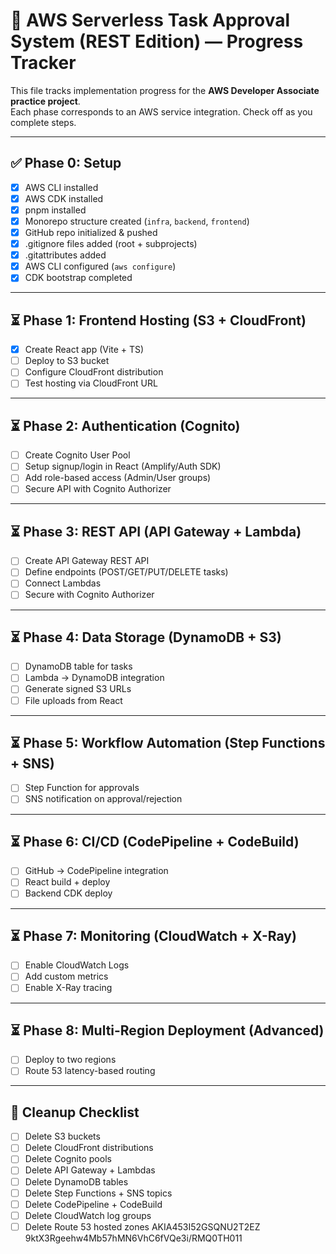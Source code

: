 # 🚀 AWS Serverless Task Approval System (REST Edition) — Progress Tracker

This file tracks implementation progress for the **AWS Developer Associate practice project**.  
Each phase corresponds to an AWS service integration. Check off as you complete steps.

---

## ✅ Phase 0: Setup
- [x] AWS CLI installed
- [x] AWS CDK installed
- [x] pnpm installed
- [x] Monorepo structure created (`infra`, `backend`, `frontend`)
- [x] GitHub repo initialized & pushed
- [x] .gitignore files added (root + subprojects)
- [x] .gitattributes added
- [x] AWS CLI configured (`aws configure`)
- [x] CDK bootstrap completed

---

## ⏳ Phase 1: Frontend Hosting (S3 + CloudFront)
- [x] Create React app (Vite + TS)
- [ ] Deploy to S3 bucket
- [ ] Configure CloudFront distribution
- [ ] Test hosting via CloudFront URL

---

## ⏳ Phase 2: Authentication (Cognito)
- [ ] Create Cognito User Pool
- [ ] Setup signup/login in React (Amplify/Auth SDK)
- [ ] Add role-based access (Admin/User groups)
- [ ] Secure API with Cognito Authorizer

---

## ⏳ Phase 3: REST API (API Gateway + Lambda)
- [ ] Create API Gateway REST API
- [ ] Define endpoints (POST/GET/PUT/DELETE tasks)
- [ ] Connect Lambdas
- [ ] Secure with Cognito Authorizer

---

## ⏳ Phase 4: Data Storage (DynamoDB + S3)
- [ ] DynamoDB table for tasks
- [ ] Lambda → DynamoDB integration
- [ ] Generate signed S3 URLs
- [ ] File uploads from React

---

## ⏳ Phase 5: Workflow Automation (Step Functions + SNS)
- [ ] Step Function for approvals
- [ ] SNS notification on approval/rejection

---

## ⏳ Phase 6: CI/CD (CodePipeline + CodeBuild)
- [ ] GitHub → CodePipeline integration
- [ ] React build + deploy
- [ ] Backend CDK deploy

---

## ⏳ Phase 7: Monitoring (CloudWatch + X-Ray)
- [ ] Enable CloudWatch Logs
- [ ] Add custom metrics
- [ ] Enable X-Ray tracing

---

## ⏳ Phase 8: Multi-Region Deployment (Advanced)
- [ ] Deploy to two regions
- [ ] Route 53 latency-based routing

---

## 🧹 Cleanup Checklist
- [ ] Delete S3 buckets
- [ ] Delete CloudFront distributions
- [ ] Delete Cognito pools
- [ ] Delete API Gateway + Lambdas
- [ ] Delete DynamoDB tables
- [ ] Delete Step Functions + SNS topics
- [ ] Delete CodePipeline + CodeBuild
- [ ] Delete CloudWatch log groups
- [ ] Delete Route 53 hosted zones
AKIA453I52GSQNU2T2EZ
9ktX3Rgeehw4Mb57hMN6VhC6fVQe3i/RMQ0TH011